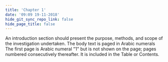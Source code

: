 ```yaml
---
title: 'Chapter 1'
date: '09:09 19-11-2018'
hide_git_sync_repo_link: false
hide_page_title: false
---
```


An introduction section should present the purpose, methods, and scope of the investigation undertaken. The body text is paged in Arabic numerals The first page is Arabic numeral "1" but is not shown on the page; pages numbered consecutively thereafter. It is included in the Table or Contents.


